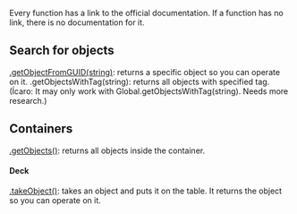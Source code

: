 Every function has a link to the official documentation. If a function has no link, there is no documentation for it.

## Search for objects
[.getObjectFromGUID(string)](https://api.tabletopsimulator.com/base/#getobjectfromguid): returns a specific object so you can operate on it.
.getObjectsWithTag(string): returns all objects with specified tag. (Ícaro: It may only work with Global.getObjectsWithTag(string). Needs more research.)

## Containers
[.getObjects()](https://api.tabletopsimulator.com/object/#getobjects): returns all objects inside the container.

#### Deck
[.takeObject()](https://api.tabletopsimulator.com/object/#takeobject): takes an object and puts it on the table. It returns the object so you can operate on it.
